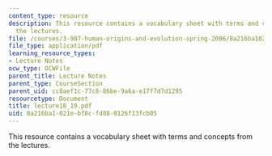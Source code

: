 ```yaml
---
content_type: resource
description: This resource contains a vocabulary sheet with terms and concepts from
  the lectures.
file: /courses/3-987-human-origins-and-evolution-spring-2006/8a216ba1021ebf8cfd880126f13fcb05_lecture18_19.pdf
file_type: application/pdf
learning_resource_types:
- Lecture Notes
ocw_type: OCWFile
parent_title: Lecture Notes
parent_type: CourseSection
parent_uid: cc8aef1c-77c8-86be-9a6a-e17f7d7d1295
resourcetype: Document
title: lecture18_19.pdf
uid: 8a216ba1-021e-bf8c-fd88-0126f13fcb05
---
```

This resource contains a vocabulary sheet with terms and concepts from the lectures.

